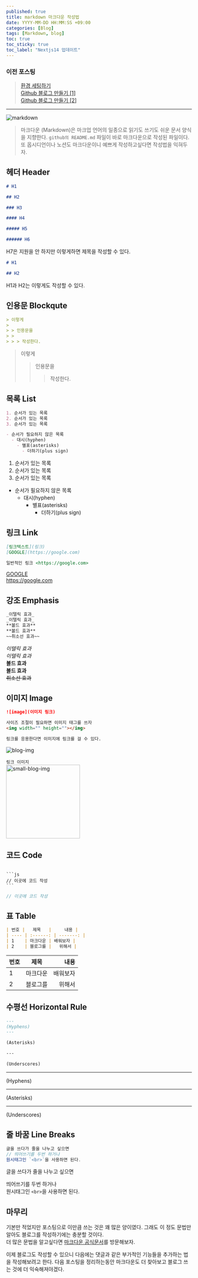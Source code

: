 ```yaml
---
published: true
title: markdown 마크다운 작성법
date: YYYY-MM-DD HH:MM:SS +09:00
categories: [Blog]
tags: [Markdown, blog]
toc: true
toc_sticky: true
toc_label: "Nextjs14 업데이트"
---
```


### 이전 포스팅

> [환경 세팅하기](https://devw00dy.github.io/posts/%EB%B8%94%EB%A1%9C%EA%B7%B8-%ED%99%98%EA%B2%BD-%EC%84%B8%ED%8C%85/)<br> [Github 블로그 만들기 [1]](https://devw00dy.github.io/posts/M1-Mac-%ED%99%98%EA%B2%BD%EC%97%90%EC%84%9C-Github-%EB%B8%94%EB%A1%9C%EA%B7%B8-%EB%A7%8C%EB%93%A4%EA%B8%B0-1/) <br> [Github 블로그 만들기 [2]](https://devw00dy.github.io/posts/%EB%B8%94%EB%A1%9C%EA%B7%B8-%EB%A7%8C%EB%93%A4%EA%B8%B0-2/)

---

<img alt="markdown" src="https://github.com/devw00dy/devw00dy.github.io/assets/87690037/c4ca58cc-d6c3-42e5-90ab-dbc2f368535f" />

> 마크다운 (Markdown)은 마크업 언어의 일종으로 읽기도 쓰기도 쉬운 문서 양식을 지향한다. `github의 README.md` 파일이 바로 마크다운으로 작성된 파일이다. 또 옵시디언이나 노션도 마크다운이니 예쁘게 작성하고싶다면 작성법을 익혀두자.

## 헤더 Header

```markdown
# H1

## H2

### H3

#### H4

##### H5

###### H6
```

H7은 지원을 안 하지만 이렇게하면 제목을 작성할 수 있다.

```markdown
# H1

## H2
```

H1과 H2는 이렇게도 작성할 수 있다.

## 인용문 Blockqute

```markdown
> 이렇게
>
> > 인용문을
> >
> > > 작성한다.
```

> 이렇게
>
> > 인용문을
> >
> > > 작성한다.

## 목록 List

```markdown
1. 순서가 있는 목록
2. 순서가 있는 목록
3. 순서가 있는 목록

- 순서가 필요하지 않은 목록
  - 대시(hyphen)
    - 별표(asterisks)
      - 더하기(plus sign)
```

1. 순서가 있는 목록
2. 순서가 있는 목록
3. 순서가 있는 목록

- 순서가 필요하지 않은 목록
  - 대시(hyphen)
    - 별표(asterisks)
      - 더하기(plus sign)

## 링크 Link

```markdown
[링크텍스트](링크)
[GOOGLE](https://google.com)

일반적인 링크 <https://google.com>
```

[GOOGLE](https://google.com) <br>
<https://google.com>

## 강조 Emphasis

```markdown
_이텔릭 효과_
_이텔릭 효과_
**볼드 효과**
**볼드 효과**
~~취소선 효과~~
```

_이텔릭 효과_ <br>
_이텔릭 효과_ <br>
**볼드 효과** <br>
**볼드 효과** <br>
~~취소선 효과~~ <br>

## 이미지 Image

```markdown
![image](이미지 링크)

사이즈 조절이 필요하면 이미지 태그를 쓰자
<img width="" height=""></img>

링크를 응용한다면 이미지에 링크를 걸 수 있다.
```

<img alt="blog-img" src="https://github.com/devw00dy/devw00dy.github.io/assets/87690037/43decc30-b322-4725-babf-5463761d4f0f" />

`링크 이미지` <br>
[<img alt="small-blog-img" src="https://github.com/devw00dy/devw00dy.github.io/assets/87690037/5657388f-6eae-4847-b49a-8c4630022083" width="200px" height="200px" />](https://devw00dy.github.io/)

## 코드 Code

<pre><code>
```js
// 이곳에 코드 작성
```
</code></pre>

```js
// 이곳에 코드 작성
```

## 표 Table

```markdown
| 번호 |   제목   |     내용 |
| ---- | :------: | -------: |
| 1    | 마크다운 | 배워보자 |
| 2    | 블로그를 |   위해서 |
```

| 번호 |   제목   |     내용 |
| ---- | :------: | -------: |
| 1    | 마크다운 | 배워보자 |
| 2    | 블로그를 |   위해서 |

## 수평선 Horizontal Rule

```markdown
---
(Hyphens)
---

(Asterisks)

---

(Underscores)
```

---

(Hyphens)

---

(Asterisks)

---

(Underscores)

## 줄 바꿈 Line Breaks

```js
글을 쓰다가 줄을 나누고 싶으면
// 띄어쓰기를 두번 하거나
원시태그인 `<br>`을 사용하면 된다.
```

글을 쓰다가 줄을 나누고 싶으면

띄어쓰기를 두번 하거나 <br>
원시태그인 `<br>`을 사용하면 된다.

## 마무리

기본만 적었지만 포스팅으로 이만큼 쓰는 것은 꽤 많은 양이였다. 그래도 이 정도 문법만 알아도 블로그를 작성하기에는 충분할 것이다. <br>
더 많은 문법을 알고싶다면 [마크다운 공식문서](https://www.markdownguide.org/)를 방문해보자.

이제 블로그도 작성할 수 있으니 다음에는 댓글과 같은 부가적인 기능들을 추가하는 법을 작성해보려고 한다. 다음 포스팅을 정리하는동안 마크다운도 더 찾아보고 블로그 쓰는 것에 더 익숙해져야겠다.
